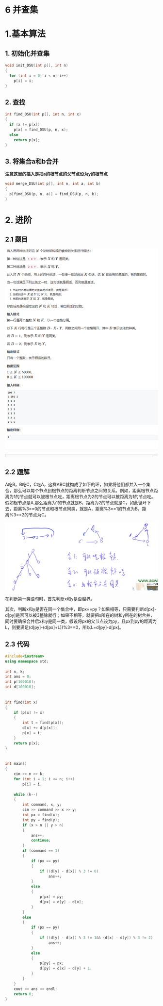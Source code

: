 # 6 并查集

# 1.基本算法

## 1. 初始化并查集

```c++
void init_DSU(int p[], int n)
{
  for (int i = 0; i < n; i++)
    p[i] = i;
}
```

## 2. 查找

```c++
int find_DSU(int p[], int n, int x)
{
  if (x != p[x])
    p[x] = find_DSU(p, n, x);
  else
    return p[x];
}
```

## 3. 将集合a和b合并

**注意这里的插入是把a的根节点的父节点设为y的根节点**

```c++
void merge_DSU(int p[], int n, int a, int b)
{
  p[find_DSU(p, n, a)] = find_DSU(p, n, b);
}
```

# 2. 进阶

## 2.1 题目

![](image/image_dvP-OL8w2o.png)

## 2.2 题解

A吃B，B吃C，C吃A，这样ABC就构成了如下的环，如果将他们都并入一个集合，那么可以每个节点到根节点的距离判断节点之间的关系。例如，距离根节点距离为1的节点就可以被根节点吃，距离根节点为2的节点可以被距离为1的节点吃。假如根节点是A,那么距离为1的节点就是B，距离为2的节点就是C，如此循环下去，距离%3==0的节点和根节点同类，就是A，距离%3==1的节点为B，距离%3==2的节点为C。

![](image/image_IUDrfeeAuy.png)

在判断第一类语句时，首先判断x和y是否越界。

其次，判断x和y是否在同一个集合中，即px==py？如果相等，只需要判断d\[px]-d\[py]是否可以被3整除就行；如果不相等，就要把x所在的树和y所在的树合并，同时要确保合并后x和y是同一类，假设将px的父节点设为py，且px到py的距离为L，则要满足(d\[py]-(d\[px]+L))%3==0，所以L=d\[py]-d\[px]。

## 2.3 代码

```c++
#include<iostream>
using namespace std;

int n, k;
int ans = 0;
int p[100010];
int d[100010];


int find(int x)
{
    if (p[x] != x)
    {
        int t = find(p[x]);
        d[x] += d[p[x]];
        p[x] = t;
    }
    return p[x];
}


int main()
{
    cin >> n >> k;
    for (int i = 1; i <= n; i++)
        p[i] = i;

    while (k--)
    {
        int command, x, y;
        cin >> command >> x >> y;
        int px = find(x);
        int py = find(y);
        if (x > n || y > n)
        {
            ans++;
            continue;
        }
        if (command == 1)
        {
            if (px == py)
            {
                if ((d[y] - d[x]) % 3 != 0)
                    ans++;
            }
            else
            {
                p[px] = py;
                d[px] = d[y] - d[x];
            }
        }
        else
        {
            if (px == py)
            {
                if ((d[y] - d[x]) % 3 != 1&& (d[x] - d[y]) % 3 != 2)
                    ans++;
            }
            else
            {
                p[py] = px;
                d[py] = d[x] - d[y] + 1;
            }
        }
    }
    cout << ans << endl;
    return 0;
}



```
